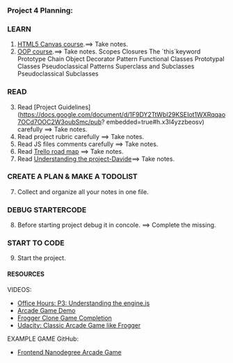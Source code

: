 ### Project 4 Planning:

### LEARN
  1. [HTML5 Canvas course](https://classroom.udacity.com/courses/ud292).==> Take notes.
  2. [OOP course](https://classroom.udacity.com/courses/ud292).==> Take notes.
      Scopes
      Closures
      The ´this´keyword
      Prototype Chain
      Object Decorator Pattern
      Functional Classes
      Prototypal Classes
      Pseudoclassical Patterns
      Superclass and Subclasses
      Pseudoclassical Subclasses

### READ
  3. Read [Project Guidelines](https://docs.google.com/document/d/1F9DY2TtWbI29KSEIot1WXRqqao7OCd7OOC2W3oubSmc/pub? embedded=true#h.x3l4yzzbeosv) carefully ==> Take notes.
  4. Read project rubric carefully ==> Take notes.
  5. Read JS files comments carefully ==> Take notes.
  6. Read [Trello road map](https://trello.com/b/LhvG0w4X/fend-help-board) ==> Take notes.
  7. Read [Understanding the project-Davide](https://github.com/davide2894/frontend-nanodegree-arcade-game/blob/master/understanding-the-project.md)==> Take notes.

### CREATE A PLAN & MAKE A TODOLIST
  7. Collect and organize all your notes in one file.
  
### DEBUG STARTERCODE
  8. Before starting project debug it in concole. ==> Complete the missing.

### START TO CODE  
  9. Start the project.
  
#### RESOURCES
VIDEOS:
- [Office Hours: P3: Understanding the engine.js](https://www.youtube.com/watch?v=oLSu3zc2jSA)
- [Arcade Game Demo](https://www.youtube.com/watch?v=SxeHV1kt7iU&feature=youtu.be)
- [Frogger Clone Game Completion](https://www.youtube.com/watch?v=cvF55i4Pb9M)
- [Udacity: Classic Arcade Game like Frogger](https://www.youtube.com/watch?v=7PHhRrjgTDA)

EXAMPLE GAME GitHub:
- [Frontend Nanodegree Arcade Game](https://github.com/JayBtrdgrd/frontend-nanodegree-arcade-game/blob/gh-pages/README.md)
